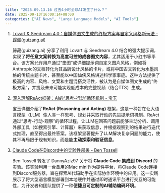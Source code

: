 ```yaml
---
title: "2025.09.13.16 过去4小时全球AI发生了什么？"
date: 2025-09-13T16:00:14+08:00
categories: ["AI News", "Large Language Models", "AI Tools"]
---
```


1.  [Lovart & Seedream 4.0：自媒体图文生成的终极方案与自定义风格新玩法 - 歸藏(guizang.ai)](https://x.com/op7418/status/1966718220825436474)

    歸藏(guizang.ai) 分享了利用 Lovart 与 Seedream 4.0 结合的强大提示词，实现了**将任意文案转换为高度可控的成套图文内容**，尤其适用于小红书等平台。该方案允许用户通过“垫图”或详细提示词自定义图片风格，例如将Anthropic的文档转化为其品牌设计风格的卡片，或将中国古文转化为水墨风格的传统主题卡片，甚至能以中国仙侠风格讲述科学家事迹。这种方法提供了极高的内容、风格、文案和主题混搭灵活性，被认为是自媒体图文生成的“终极方案”，并提及未来可能实现低成本的完整视频（结合TTS）生成。

2.  [深入理解ReAct框架：AI的“思考-行动”循环机制 - 宝玉](https://x.com/dotey/status/1966719342550176045)

    宝玉详细介绍了**ReAct (Reasoning and Acting)** 框架，这是一种旨在让大语言模型（LLM）像人类一样思考、规划并采取行动的先进提示词机制。ReAct通过“思考-行动-观察”的循环过程，让LLM在回答问题前能够主动分析、调用外部工具（如搜索引擎、计算器）来获取信息，并根据观察到的结果进行迭代式推理，直至得出最终答案。该框架显著提升了LLM解决复杂问题的能力，使其不再局限于现有知识，而是能**主动探索和验证信息**。

3.  [Claude Code在Discord中的实验性部署 - Ben Tossell](https://x.com/bentossell/status/1966739986335600856)

    Ben Tossell 转发了 DannyAziz97 关于将 **Claude Code 集成到 Discord** 的实验。该实验利用一台备用的Mac mini作为硬件平台，将Claude Code连接到Discord服务器，旨在探索AI代码助手在实际协作环境中的应用。这一实践展示了将大型语言模型部署到本地硬件并通过即时通讯平台进行交互的可能性，为开发者和团队提供了一种**便捷且可定制的AI辅助编码环境**。